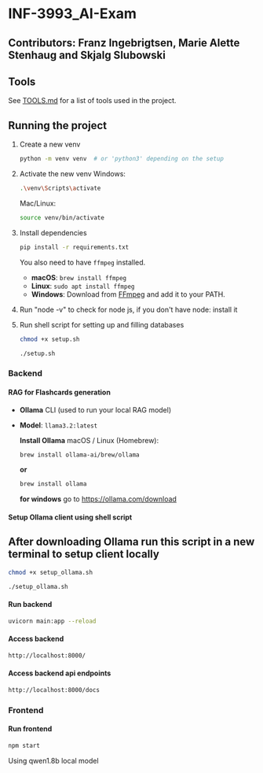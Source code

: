 # INF-3993_AI-Exam

## Contributors: Franz Ingebrigtsen, Marie Alette Stenhaug and Skjalg Slubowski

## Tools

See [TOOLS.md](TOOLS.md) for a list of tools used in the project.

## Running the project

1. Create a new venv

   ```bash
   python -m venv venv  # or 'python3' depending on the setup
   ```

2. Activate the new venv
   Windows:

   ```bash
   .\venv\Scripts\activate
   ```

   Mac/Linux:

   ```bash
   source venv/bin/activate
   ```

3. Install dependencies

   ```bash
   pip install -r requirements.txt
   ```

   You also need to have `ffmpeg` installed.

   - **macOS**: `brew install ffmpeg`
   - **Linux**: `sudo apt install ffmpeg`
   - **Windows**: Download from [FFmpeg](https://ffmpeg.org/download.html) and add it to your PATH.

4. Run "node -v" to check for node js, if you don't have node: install it


5. Run shell script for setting up and filling databases

   ```bash
   chmod +x setup.sh
   ```

   ```bash
   ./setup.sh
   ```

### Backend

#### RAG for Flashcards generation

- **Ollama** CLI (used to run your local RAG model)
- **Model**: `llama3.2:latest`

  **Install Ollama**
  macOS / Linux (Homebrew):

  ```bash
  brew install ollama-ai/brew/ollama
  ```
  **or**
  ```bash
  brew install ollama
  ```

  **for windows**
  go to https://ollama.com/download


#### Setup Ollama client using shell script
   ## After downloading Ollama run this script in a new terminal to setup client locally

   ```bash
   chmod +x setup_ollama.sh
   ```

   ```bash
   ./setup_ollama.sh
   ```



#### Run backend

```bash
uvicorn main:app --reload
```

#### Access backend

```bash
http://localhost:8000/
```

#### Access backend api endpoints

```bash
http://localhost:8000/docs
```

### Frontend

#### Run frontend

```bash
npm start

```

Using qwen1.8b local model

```

```
